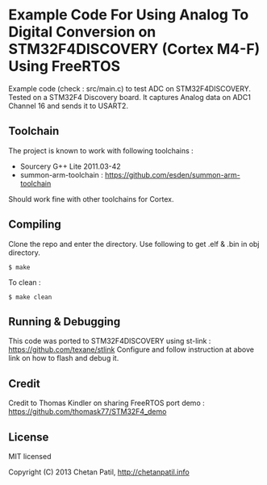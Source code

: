 Example Code For Using Analog To Digital Conversion on STM32F4DISCOVERY (Cortex M4-F) Using FreeRTOS
========================

Example code (check : src/main.c) to test ADC on STM32F4DISCOVERY. Tested on a STM32F4 Discovery board. It captures Analog data on ADC1 Channel 16 and sends it to USART2.

Toolchain
---------

The project is known to work with following toolchains :

* Sourcery G++ Lite 2011.03-42
* summon-arm-toolchain : <https://github.com/esden/summon-arm-toolchain>

Should work fine with other toolchains for Cortex. 

Compiling
---------

Clone the repo and enter the directory. Use following to get .elf & .bin in obj directory.

    $ make

To clean : 

    $ make clean

Running & Debugging
-------

This code was ported to STM32F4DISCOVERY using st-link : <https://github.com/texane/stlink>
Configure and follow instruction at above link on how to flash and debug it.

Credit
------

Credit to Thomas Kindler on sharing FreeRTOS port demo : <https://github.com/thomask77/STM32F4_demo>

License
-------

MIT licensed

Copyright (C) 2013 Chetan Patil, http://chetanpatil.info
